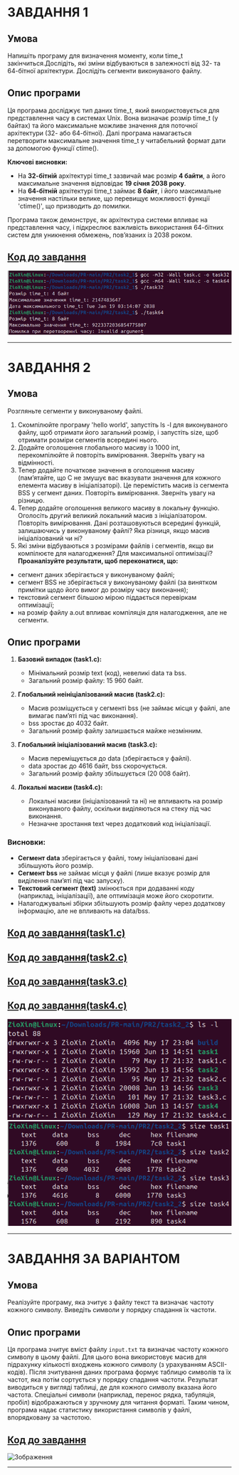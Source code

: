 # ЗАВДАННЯ 1

## Умова

Напишіть програму для визначення моменту, коли time_t закінчиться.Дослідіть, які зміни відбуваються в залежності від 32- та 64-бітної архітектури. Дослідіть сегменти виконуваного файлу.

## Опис програми

Ця програма досліджує тип даних time_t, який використовується для представлення часу в системах Unix. Вона визначає розмір time_t (у байтах) та його максимальне можливе значення для поточної архітектури (32- або 64-бітної). Далі програма намагається перетворити максимальне значення time_t у читабельний формат дати за допомогою функції ctime().  

**Ключові висновки:**  
- На **32-бітній** архітектурі time_t зазвичай має розмір **4 байти**, а його максимальне значення відповідає **19 січня 2038 року**.  
- На **64-бітній** архітектурі time_t займає **8 байт**, і його максимальне значення настільки велике, що перевищує можливості функції 'ctime()', що призводить до помилки.  

Програма також демонструє, як архітектура системи впливає на представлення часу, і підкреслює важливість використання 64-бітних систем для уникнення обмежень, пов’язаних із 2038 роком.

## [Код до завдання](task2_1/task.c)

![Зображення](task2_1/1.png)

---

# ЗАВДАННЯ 2

## Умова

Розгляньте сегменти у виконуваному файлі.
1. Скомпілюйте програму 'hello world', запустіть ls -l для виконуваного файлу, щоб отримати його загальний розмір, і запустіть size, щоб отримати розміри сегментів всередині нього.
2. Додайте оголошення глобального масиву із 1000 int, перекомпілюйте й повторіть вимірювання. Зверніть увагу на відмінності.
3. Тепер додайте початкове значення в оголошення масиву (пам’ятайте, що C не змушує вас вказувати значення для кожного елемента масиву в ініціалізаторі). Це перемістить масив із сегмента BSS у сегмент даних. Повторіть вимірювання. Зверніть увагу на різницю.
4. Тепер додайте оголошення великого масиву в локальну функцію. Оголосіть другий великий локальний масив з ініціалізатором. Повторіть вимірювання. Дані розташовуються всередині функцій, залишаючись у виконуваному файлі? Яка різниця, якщо масив ініціалізований чи ні?
5. Які зміни відбуваються з розмірами файлів і сегментів, якщо ви компілюєте для налагодження? Для максимальної оптимізації?
**Проаналізуйте результати, щоб переконатися, що:**
- сегмент даних зберігається у виконуваному файлі;
- сегмент BSS не зберігається у виконуваному файлі (за винятком примітки щодо його вимог до розміру часу виконання);
- текстовий сегмент більшою мірою піддається перевіркам оптимізації;
- на розмір файлу a.out впливає компіляція для налагодження, але не сегменти.

## Опис програми
1. **Базовий випадок (task1.c):**  
   - Мінімальний розмір text (код), невеликі data та bss.  
   - Загальний розмір файлу: 15 960 байт.  

2. **Глобальний неініціалізований масив (task2.c):**  
   - Масив розміщується у сегменті bss (не займає місця у файлі, але вимагає пам’яті під час виконання).  
   - bss зростає до 4032 байт.  
   - Загальний розмір файлу залишається майже незмінним.  

3. **Глобальний ініціалізований масив (task3.c):**  
   - Масив переміщується до data (зберігається у файлі).  
   - data зростає до 4616 байт, bss скорочується.  
   - Загальний розмір файлу збільшується (20 008 байт).  

4. **Локальні масиви (task4.c):**  
   - Локальні масиви (ініціалізований та ні) не впливають на розмір виконуваного файлу, оскільки виділяються на стеку під час виконання.  
   - Незначне зростання text через додатковий код ініціалізації.  

### Висновки:  
- **Сегмент data** зберігається у файлі, тому ініціалізовані дані збільшують його розмір.  
- **Сегмент bss** не займає місця у файлі (лише вказує розмір для виділення пам’яті під час запуску).  
- **Текстовий сегмент (text)** змінюється при додаванні коду (наприклад, ініціалізації), але оптимізація може його скоротити.  
- Налагоджувальні збірки збільшують розмір файлу через додаткову інформацію, але не впливають на data/bss.
## [Код до завдання(task1.c)](task2_2/task1.c)
## [Код до завдання(task2.c)](task2_2/task2.c)
## [Код до завдання(task3.c)](task2_2/task3.c)
## [Код до завдання(task4.c)](task2_2/task4.c)

![Зображення](task2_2/2_1.png)
![Зображення](task2_2/2_2.png)

---

# ЗАВДАННЯ ЗА ВАРІАНТОМ

## Умова

Реалізуйте програму, яка зчитує з файлу текст та визначає частоту кожного символу. Виведіть символи у порядку спадання їх частоти.

## Опис програми

Ця програма зчитує вміст файлу `input.txt` та визначає частоту кожного символу в цьому файлі. Для цього вона використовує масив для підрахунку кількості входжень кожного символу (з урахуванням ASCII-кодів). Після зчитування даних програма формує таблицю символів та їх частот, яка потім сортується у порядку спадання частоти. Результат виводиться у вигляді таблиці, де для кожного символу вказана його частота. Спеціальні символи (наприклад, перенос рядка, табуляція, пробіл) відображаються у зручному для читання форматі. Таким чином, програма надає статистику використання символів у файлі, впорядковану за частотою.

## [Код до завдання](task.c)

![Зображення](19.png)

---
